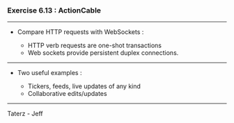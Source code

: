 ### Exercise 6.13 : ActionCable
---

* Compare HTTP requests with WebSockets :

    * HTTP verb requests are one-shot transactions
    * Web sockets provide persistent duplex connections.

---

* Two useful examples :

    * Tickers, feeds, live updates of any kind
    * Collaborative edits/updates

---

Taterz -
Jeff
